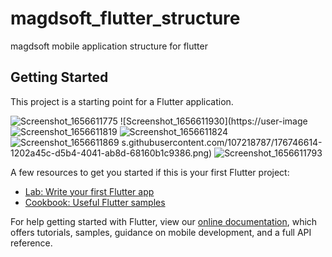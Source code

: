 # magdsoft_flutter_structure

magdsoft mobile application structure for flutter



## Getting Started

This project is a starting point for a Flutter application.

![Screenshot_1656611775](https://user-images.githubusercontent.com/107218787/176746610-d7e49df1-6344-45be-b64d-e4763824b760.png)
![Screenshot_1656611930](https://user-image![Screenshot_1656611819](https://user-images.githubusercontent.com/107218787/176746623-58be7549-2256-4006-aeb9-5c09379283b2.png)
![Screenshot_1656611824](https://user-images.githubusercontent.com/107218787/176746633-355fa741-cdcc-45ac-966f-c68761158e37.png)
![Screenshot_1656611869](https://user-images.githubusercontent.com/107218787/176746636-7cd7fab7-75bd-4386-ae32-a3ae47f8c8e1.png)
s.githubusercontent.com/107218787/176746614-1202a45c-d5b4-4041-ab8d-68160b1c9386.png)
![Screenshot_1656611793](https://user-images.githubusercontent.com/107218787/176746620-e4bc0a6f-b73f-4942-9850-124cef93aee0.png)


A few resources to get you started if this is your first Flutter project:

- [Lab: Write your first Flutter app](https://flutter.dev/docs/get-started/codelab)
- [Cookbook: Useful Flutter samples](https://flutter.dev/docs/cookbook)

For help getting started with Flutter, view our
[online documentation](https://flutter.dev/docs), which offers tutorials,
samples, guidance on mobile development, and a full API reference.
